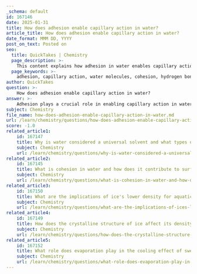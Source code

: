 ```yaml
---
_schema: default
id: 167146
date: 2025-01-31
title: How does adhesion enable capillary action in water?
article_title: How does adhesion enable capillary action in water?
date_format: MMM DD, YYYY
post_on_text: Posted on
seo:
  title: QuickTakes | Chemistry
  page_description: >-
    This content explains how adhesion in water enables capillary action, highlighting the roles of cohesion and the molecular properties of water in moving through narrow spaces.
  page_keywords: >-
    adhesion, capillary action, water molecules, cohesion, hydrogen bonds, narrow spaces, paper towel, cellulose fibers, polar nature, biological systems, nutrient transport, moisture distribution, upward movement, natural processes
author: QuickTakes
question: >-
    How does adhesion enable capillary action in water?
answer: >-
    Adhesion plays a crucial role in enabling capillary action in water, which is the ability of water to move through narrow spaces without the assistance of external forces. This phenomenon is primarily driven by two key properties of water: adhesion and cohesion.\n\n1. **Adhesion**: This is the tendency of water molecules to stick to other substances. When water comes into contact with the walls of a narrow tube or a porous material (such as a paper towel), the water molecules adhere to the surface due to attractive forces. For instance, in a paper towel, water molecules stick to the cellulose fibers, which facilitates the upward movement of water. This adhesion occurs because of the polar nature of water molecules, which allows them to form hydrogen bonds with other polar or charged surfaces.\n\n2. **Cohesion**: While adhesion allows water to stick to surfaces, cohesion refers to the attraction between water molecules themselves. Water molecules are held together by hydrogen bonds, creating a cohesive force that allows them to stick to each other. This cohesion is essential for maintaining a continuous column of water as it moves upward through narrow spaces.\n\nThe interplay between adhesion and cohesion is what enables capillary action. As water adheres to the walls of a vessel, it pulls other water molecules along with it due to cohesion. This combined effect is particularly important in biological systems, such as in plants, where capillary action helps transport water from the roots to the leaves. The ability of water to rise against gravity in narrow spaces is vital for the survival of many organisms, as it ensures the distribution of nutrients and moisture throughout the plant.\n\nIn summary, adhesion allows water to cling to surfaces, while cohesion keeps the water molecules together, enabling the upward movement of water through capillary action. This phenomenon is essential for various natural processes, including the movement of water in plants and the behavior of water in narrow spaces.
subject: Chemistry
file_name: how-does-adhesion-enable-capillary-action-in-water.md
url: /learn/chemistry/questions/how-does-adhesion-enable-capillary-action-in-water
score: -1.0
related_article1:
    id: 167147
    title: Why is water considered a universal solvent and what types of substances does it dissolve?
    subject: Chemistry
    url: /learn/chemistry/questions/why-is-water-considered-a-universal-solvent-and-what-types-of-substances-does-it-dissolve
related_article2:
    id: 167145
    title: What is cohesion in water and how does it contribute to surface tension?
    subject: Chemistry
    url: /learn/chemistry/questions/what-is-cohesion-in-water-and-how-does-it-contribute-to-surface-tension
related_article3:
    id: 167150
    title: What are the implications of ice's lower density for aquatic ecosystems?
    subject: Chemistry
    url: /learn/chemistry/questions/what-are-the-implications-of-ices-lower-density-for-aquatic-ecosystems
related_article4:
    id: 167149
    title: How does the crystalline structure of ice affect its density compared to liquid water?
    subject: Chemistry
    url: /learn/chemistry/questions/how-does-the-crystalline-structure-of-ice-affect-its-density-compared-to-liquid-water
related_article5:
    id: 167152
    title: What role does evaporation play in the cooling effect of sweating?
    subject: Chemistry
    url: /learn/chemistry/questions/what-role-does-evaporation-play-in-the-cooling-effect-of-sweating
---
```


&nbsp;